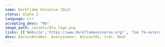 ```yaml
---
name: Darkflame Universe (DLU)
status: Alpha 2
language: C++
accepting_devs: "No"
image_path: /assets/dlu_logo.png
links: [['Website','https://www.darkflameuniverse.org/', 'fas fa-external-link-alt'], ['Twitter', 'https://twitter.com/darkflameuniv', 'fab fa-twitter']]
devs: DarwinAnim8or, Averysumner, Wincent01, lcdr, Neal
---
```

